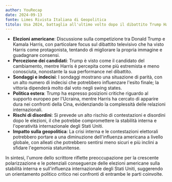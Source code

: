 ```yaml
---
author: YouRecap
date: 2024-09-13
fonte: Limes Rivista Italiana di Geopolitica
titolo: Usa 2024, battaglia all'ultimo volto dopo il dibattito Trump Harris
---
```


- **Elezioni americane**: Discussione sulla competizione tra Donald Trump e Kamala Harris, con particolare focus sul dibattito televisivo che ha visto Harris come protagonista, tentando di migliorare la propria immagine e guadagnare consensi.
- **Percezione dei candidati**: Trump è visto come il candidato del cambiamento, mentre Harris è percepita come più estremista e meno conosciuta, nonostante la sua performance nel dibattito.
- **Sondaggi e indecisi**: I sondaggi mostrano una situazione di parità, con un alto numero di indecisi che potrebbero influenzare l'esito finale; la vittoria dipenderà molto dal voto negli swing states.
- **Politica estera**: Trump ha espresso posizioni critiche riguardo al supporto europeo per l'Ucraina, mentre Harris ha cercato di apparire dura nei confronti della Cina, evidenziando la complessità delle relazioni internazionali.
- **Rischi di disordini**: Si prevede un alto rischio di contestazioni e disordini dopo le elezioni, il che potrebbe compromettere la stabilità interna e l'operatività internazionale degli Stati Uniti.
- **Impatto sulla geopolitica**: La crisi interna e le contestazioni elettorali potrebbero portare a una diminuzione dell'influenza americana a livello globale, con alleati che potrebbero sentirsi meno sicuri e più inclini a sfidare l'egemonia statunitense.

In sintesi, l'umore dello scrittore riflette preoccupazione per la crescente polarizzazione e le potenziali conseguenze delle elezioni americane sulla stabilità interna e sull'influenza internazionale degli Stati Uniti, suggerendo un orientamento politico critico nei confronti di entrambe le parti coinvolte.
